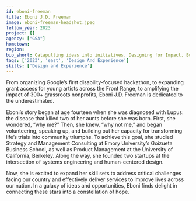```yaml
---
id: eboni-freeman
title: Eboni J.D. Freeman
image: eboni-freeman-headshot.jpeg
fellow_year: 2023
project: []
agency: ["GSA"]
hometown: 
region: 
bio_short: Catapulting ideas into initiatives. Designing for Impact. Building for Scale. 
tags: ['2023', 'east', 'Design_And_Experience']
skills: ['Design and Experience']
---
```


From organizing Google’s first disability-focused hackathon, to expanding grant access for young artists across the Front Range, to amplifying the impact of 300+ grassroots nonprofits, Eboni J.D. Freeman is dedicated to the underestimated. 

Eboni’s story began at age fourteen when she was diagnosed with Lupus: the disease that killed two of her aunts before she was born. First, she wondered, “why me?” Then, she knew, “why not me,” and began volunteering, speaking up, and building out her capacity for transforming life’s trials into community triumphs. To achieve this goal, she studied Strategy and Management Consulting at Emory University’s Goizueta Business School, as well as Product Management at the University of California, Berkeley. Along the way, she founded two startups at the intersection of systems engineering and human-centered design.

Now, she is excited to expand her skill sets to address critical challenges facing our country and effectively deliver services to improve lives across our nation. In a galaxy of ideas and opportunities, Eboni finds delight in connecting these stars into a constellation of hope.